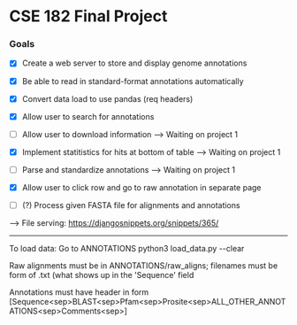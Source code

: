 # CSE 182 Final Project
### Goals
- [x] Create a web server to store and display genome annotations
- [x] Be able to read in standard-format annotations automatically
- [x] Convert data load to use pandas (req headers)
- [x] Allow user to search for annotations
- [ ] Allow user to download information --> Waiting on project 1
- [x] Implement statitistics for hits at bottom of table --> Waiting on project 1
- [ ] Parse and standardize annotations --> Waiting on project 1
- [x] Allow user to click row and go to raw annotation in separate page
- [ ] (?) Process given FASTA file for alignments and annotations


--> File serving: https://djangosnippets.org/snippets/365/

---

To load data:
    Go to ANNOTATIONS
    python3 load_data.py --clear

Raw alignments must be in ANNOTATIONS/raw\_aligns; filenames must be form of <sequence>.txt (what shows up in the 'Sequence' field

Annotations must have header in form [Sequence\<sep\>BLAST\<sep\>Pfam\<sep\>Prosite\<sep\>ALL\_OTHER\_ANNOTATIONS\<sep\>Comments\<sep\>]
